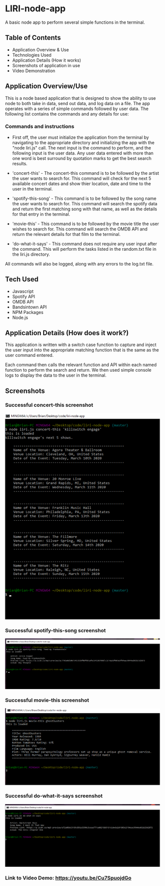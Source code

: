 # LIRI-node-app
A basic node app to perform several simple functions in the terminal.

## Table of Contents

* Application Overview & Use
* Technologies Used
* Application Details (How it works)
* Screenshots of application in use
* Video Demonstration

## Application Overview/Use
This is a node based application that is designed to show the ability to use node to both take in data, send out data, and log data on a file. The app operates with a series of simple commands followed by user data. The following list contains the commands and any details for use:

### Commands and instructions

* First off, the user must initialize the application from the terminal by navigating to the appropriate directory and initializing the app with the "node liri.js" call. The next input is the command to perform, and the following input is the user data. Any user data entered with more than one word is best surround by quotation marks to get the best search results. 

* 'concert-this' - The concert-this command is to be followed by the artist the user wants to search for. This command will check for the next 5 available concert dates and show thier location, date and time to the user in the terminal.

* 'spotify-this-song' - This command is to be followed by the song name the user wants to search for. This command will search the spotify data and return the first matching song with that name, as well as the details for that entry in the terminal.

* 'movie-this' - This command is to be followed by the movie title the user wishes to search for. This command will search the OMDB API and return the relevant details for that film to the terminal.

* 'do-what-it-says' - This command does not require any user input after the command. This will perform the tasks listed in the random.txt file in the liri.js directory. 

All commands will also be logged, along with any errors to the log.txt file. 

## Tech Used

* Javascript
* Spotify API
* OMDB API
* Bandsintown API
* NPM Packages
* Node.js

## Application Details (How does it work?)
This application is written with a switch case function to capture and inject the user input into the appropriate matching function that is the same as the user command entered. 

Each command then calls the relevant function and API within each named function to perform the search and return. We then used simple console logs to display the data to the user in the terminal. 

## Screenshots

### Successful concert-this screenshot
![concert-this screenshot](./images/concert_this_success.png)

### Successful spotify-this-song screenshot
![spotify-this-song screenshot](./images/spotify_this_success.png)

### Successful movie-this screenshot
![movie-this screenshot](./images/movie_this_success.png)

### Successful do-what-it-says screenshot
![do-that-it-says screenshot](./images/do_what_it_says_success.png)

### Link to Video Demo: https://youtu.be/Cu7SpuojdGo